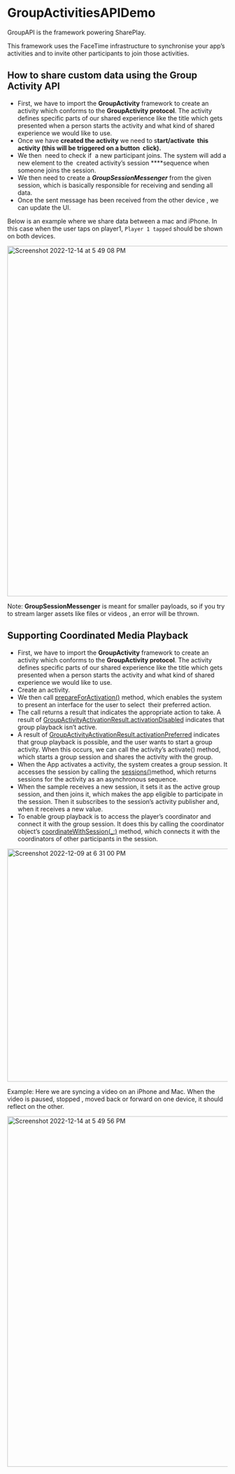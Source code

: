 # GroupActivitiesAPIDemo


GroupAPI is the framework powering SharePlay.

This framework uses the FaceTime infrastructure to synchronise your app’s activities and to invite other participants to join those activities.

## **How to share custom data using the Group Activity API**

- First, we have to import the **GroupActivity** framework to create an activity which conforms to the **GroupActivity protocol**. The activity defines specific parts of our shared experience like the title which gets presented when a person starts the activity and what kind of shared experience we would like to use.
- Once we have **created the activity** we need to s**tart/activate  this activity (this will be triggered on a button  click).**
- We then  need to check if  a new participant joins. The system will add a new element to the  created activity’s session ****sequence when someone joins the session.
- We then need to create a ***GroupSessionMessenger*** from the given session, which is basically responsible for receiving and sending all data.
- Once the sent message has been received from the other device , we can update the UI.


Below is an example where we share data between a mac and iPhone. In this case when the user taps on player1,  `Player 1 tapped` should be shown on both devices.

<img width="800" alt="Screenshot 2022-12-14 at 5 49 08 PM" src="https://user-images.githubusercontent.com/38100299/207595013-ec7176d8-4dfe-4bf9-821d-3cc4b09ceda8.png">




Note: **GroupSessionMessenger** is meant for smaller payloads, so if you try to stream larger assets like files or videos , an error will be thrown.

## ****Supporting Coordinated Media Playback****

- First, we have to import the **GroupActivity** framework to create an activity which conforms to the **GroupActivity protocol**. The activity defines specific parts of our shared experience like the title which gets presented when a person starts the activity and what kind of shared experience we would like to use.
- Create an activity.
- We then call [prepareForActivation()](https://developer.apple.com/documentation/groupactivities/groupactivity/prepareforactivation()) method, which enables the system to present an interface for the user to select  their preferred action.
- The call returns a result that indicates the appropriate action to take. A result of [GroupActivityActivationResult.activationDisabled](https://developer.apple.com/documentation/groupactivities/groupactivityactivationresult/activationdisabled)
 indicates that group playback isn’t active.
- A result of [GroupActivityActivationResult.activationPreferred](https://developer.apple.com/documentation/groupactivities/groupactivityactivationresult/activationpreferred) indicates that group playback is possible, and the user wants to start a group activity. When this occurs, we can call the activity’s activate() method, which starts a group session and shares the activity with the group.
- When the App activates a activity, the system creates a group session. It accesses the session by calling the [sessions()](https://developer.apple.com/documentation/groupactivities/groupactivity/sessions())method, which returns sessions for the activity as an asynchronous sequence.
- When the sample receives a new session, it sets it as the active group session, and then joins it, which makes the app eligible to participate in the session. Then it subscribes to the session’s activity publisher and, when it receives a new value.
- To enable group playback is to access the player’s coordinator and connect it with the group session. It does this by calling the coordinator object’s [coordinateWithSession(_:)](https://developer.apple.com/documentation/avfoundation/avplaybackcoordinator/3787796-coordinatewithsession)
 method, which connects it with the coordinators of other participants in the session.
 
 <img width="532" alt="Screenshot 2022-12-09 at 6 31 00 PM" src="https://user-images.githubusercontent.com/38100299/207598022-dcc8154e-94f6-430f-a8fb-509beff10929.png">

 
 Example: Here we are syncing a video on an iPhone and Mac.  When the video is paused, stopped , moved back or forward on one device, it should reflect on the other.
 
 
 <img width="800" alt="Screenshot 2022-12-14 at 5 49 56 PM" src="https://user-images.githubusercontent.com/38100299/207596238-da40ae44-a6da-41d8-aed9-7dec57fb8c42.png">

 
 
 
 
